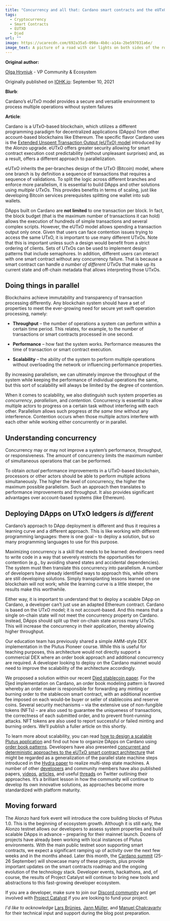```yaml
---
title: "Concurrency and all that: Cardano smart contracts and the eUTxO model"
tags:
  - Cryptocurrency
  - Smart Contracts
  - EUTXO
  - Djed
url: ""
image: https://ucarecdn.com/692a35a5-098a-4b8c-a14a-2be597031a6e/
image_text: A picture of a road with car lights on both sides of the road
---
```


**Original author:**

[Olga Hryniuk](https://iohk.io/en/team/olga-hryniuk) - VP Community & Ecosystem

Originally published on [IOHK.io](https://iohk.io/en/blog/posts/2021/09/10/concurrency-and-all-that-cardano-smart-contracts-and-the-eutxo-model/): September 10, 2021

**Blurb**:

Cardano’s eUTxO model provides a secure and versatile environment to process multiple operations without system failures

**Article**:

Cardano is a UTxO-based blockchain, which utilizes a different programming paradigm for decentralized applications (DApps) from other account-based blockchains like Ethereum. The specific flavor Cardano uses is the [Extended Unspent Transaction Output (eUTxO) model](https://iohk.io/en/blog/posts/2021/03/11/cardanos-extended-utxo-accounting-model/) introduced by the Alonzo upgrade. eUTxO offers greater security allowing for smart contract execution cost predictability (without unpleasant surprises) and, as a result, offers a different approach to parallelization.

eUTxO inherits the per-branches design of the UTxO (Bitcoin) model, where one branch is by definition a sequence of transactions that requires a sequence of validations. To split the logic across different branches and enforce more parallelism, it is essential to build DApps and other solutions using _multiple UTxOs_. This provides benefits in terms of scaling, just like developing Bitcoin services prerequisites splitting one wallet into sub wallets.

DApps built on Cardano are **not limited** to one transaction per block. In fact, the block budget (that is the maximum number of transactions it can hold) allows the execution of hundreds of simple transactions and several complex scripts. However, the eUTxO model allows spending a transaction output only once. Given that users can face contention issues trying to access the same UTxO, it is important to use many different UTxOs. Note that this is important unless such a design would benefit from a strict ordering of clients. Sets of UTxOs can be used to implement design patterns that include semaphores. In addition, different users can interact with one smart contract without any concurrency failure. That is because a smart contract can handle _a number of different UTxOs_ that make up its current state and off-chain metadata that allows interpreting those UTxOs.

## Doing things in parallel

Blockchains achieve immutability and transparency of transaction processing differently. Any blockchain system should have a set of properties to meet the ever-growing need for secure yet swift operation processing, namely:

*   **Throughput** – the number of operations a system can perform within a certain time period. This relates, for example, to the number of transactions or smart contracts processed in one second.
    
*   **Performance** – how fast the system works. Performance measures the time of transaction or smart contract execution.
    
*   **Scalability** – the ability of the system to perform multiple operations without overloading the network or influencing performance properties.
    

By increasing parallelism, we can ultimately improve the throughput of the system while keeping the performance of individual operations the same, but this sort of scalability will always be limited by the degree of contention.

When it comes to scalability, we also distinguish such system properties as _concurrency_, _parallelism_, and _contention_. Concurrency is essential to allow multiple actors to progress on a certain task without interfering with each other. Parallelism allows such progress _at the same time_ without any interference. Contention occurs when those multiple actors interfere with each other while working either concurrently or in parallel.

## Understanding concurrency

Concurrency may or may not improve a system’s performance, throughput, or responsiveness. The amount of concurrency limits the maximum number of simultaneous operations that can be performed.

To obtain _actual_ performance improvements in a UTxO-based blockchain, processors or other actors should be able to perform multiple actions simultaneously. The higher the level of concurrency, the higher the maximum possible parallelism. Such an approach then translates to performance improvements and throughput. It also provides significant advantages over account-based systems (like Ethereum).

## Deploying DApps on UTxO ledgers _is different_

Cardano’s approach to DApp deployment is different and thus it requires a learning curve and a different approach. This is like working with different programming languages: there is one goal – to deploy a solution, but so many programming languages to use for this purpose.

Maximizing concurrency is a skill that needs to be learned: developers need to write code in a way that severely restricts the opportunities for contention (e.g., by avoiding shared states and accidental dependencies). The system must then translate this concurrency into parallelism. A number of developers have already identified ways to approach this, while others are still developing solutions. Simply transplanting lessons learned on one blockchain will not work; while the learning curve is a little steeper, the results make this worthwhile.

Either way, it is important to understand that to deploy a scalable DApp on Cardano, a developer can’t just use an adapted Ethereum contract. Cardano is based on the UTxO model; it is not account-based. And this means that a single on-chain state will not meet the concurrency property on Cardano. Instead, DApps should split up their on-chain state across many UTxOs. This will increase the concurrency in their application, thereby allowing higher throughput.

Our education team has previously shared a simple AMM-style DEX implementation in the Plutus Pioneer course. While this is useful for teaching purposes, this architecture would not directly support a commercial DEX where an order book approach and additional concurrency are required. A developer looking to deploy on the Cardano mainnet would need to improve the scalability of the architecture accordingly.

We proposed a solution within our recent [Djed stablecoin paper](https://iohk.io/en/research/library/papers/djeda-formally-verified-crypto-backed-pegged-algorithmic-stablecoin/). For the Djed implementation on Cardano, an order book modeling pattern is favored whereby an order maker is responsible for forwarding any minting or burning order to the stablecoin smart contract, with an additional incentive fee imposed on each would-be buyer or seller of stablecoins and reserve coins. Several security mechanisms – via the extensive use of non-fungible tokens (NFTs) – are also used to guarantee the uniqueness of transactions, the correctness of each submitted order, and to prevent front-running attacks. NFT tokens are also used to report successful or failed minting and burning orders. We’ll publish a fuller article on this shortly.

To learn more about scalability, you can read [how to design a scalable Plutus application](https://plutus.readthedocs.io/en/latest/plutus/howtos/writing-a-scalable-app.html) and find out how to organize DApps on Cardano using [order book patterns](https://plutus.readthedocs.io/en/latest/plutus/explanations/order-book-pattern.html). Developers have also presented [concurrent and deterministic approaches to the eUTxO smart contract architecture](https://medium.com/meld-labs/concurrent-deterministic-batching-on-the-utxo-ledger-99040f809706) that might be regarded as a generalization of the parallel state machine steps introduced in the [Hydra paper](https://iohk.io/en/research/library/papers/hydrafast-isomorphic-state-channels/) to realize multi-step state machines. A number of other [developers](https://twitter.com/ErgoDex/status/1434241104015151105?s=20) and community members have also published papers, [videos](https://youtube.com/watch?v=TxnvYsBnLjQ), [articles](https://sundaeswap-finance.medium.com/concurrency-state-cardano-c160f8c07575), and useful [threads](https://twitter.com/CardanoMaladex/status/1434960813006200835) on Twitter outlining their approaches. It’s a brilliant lesson in how the community will continue to develop its own innovative solutions, as approaches become more standardized with platform maturity.

## Moving forward

The Alonzo hard fork event will introduce the core building blocks of Plutus 1.0. This is the beginning of ecosystem growth. Although it is still early, the Alonzo testnet allows our developers to assess system properties and build scalable DApps in advance – preparing for their mainnet launch. Dozens of projects have already been working with local instances of Plutus environments. With the main public testnet soon supporting smart contracts, we expect a significant ramping up of activity over the next few weeks and in the months ahead. Later this month, the [Cardano summit](https://summit.cardano.org/) (25-26 September) will showcase many of these projects, plus provide important updates on the smart contracts roadmap and the ongoing evolution of the technology stack. Developer events, hackathons, and, of course, the results of Project Catalyst will continue to bring new tools and abstractions to this fast-growing developer ecosystem.

If you are a developer, make sure to join our [Discord community](https://discord.gg/ScxDkrxpBg) and get involved with [Project Catalyst](https://cardano.ideascale.com/a/index) if you are looking to fund your project.

_I'd like to acknowledge_ [Lars Brünjes](https://github.com/brunjlar), [Jann Müller](https://github.com/j-mueller), and [Manuel Chakravarty](https://github.com/mchakravarty) for their technical input and support during the blog post preparation.
